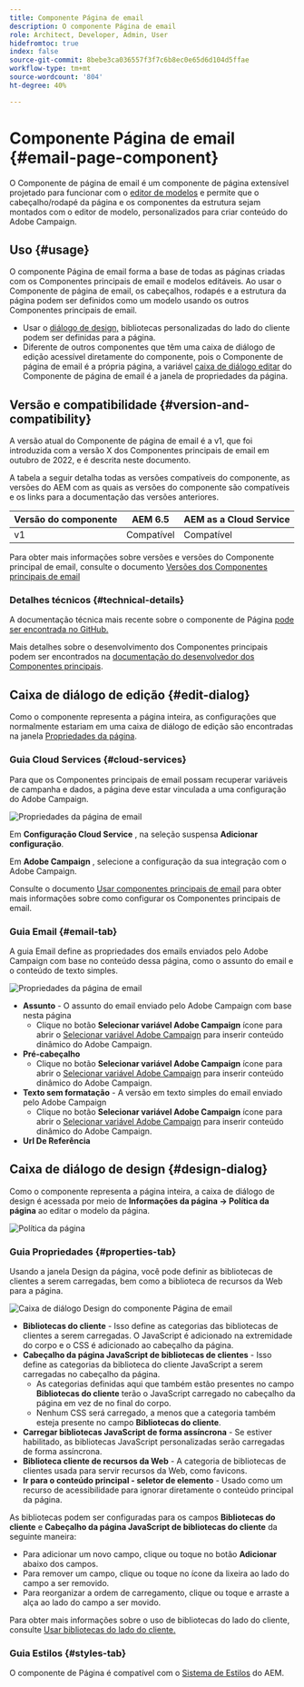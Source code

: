 ```yaml
---
title: Componente Página de email
description: O componente Página de email
role: Architect, Developer, Admin, User
hidefromtoc: true
index: false
source-git-commit: 8bebe3ca036557f3f7c6b8ec0e65d6d104d5ffae
workflow-type: tm+mt
source-wordcount: '804'
ht-degree: 40%

---
```



# Componente Página de email {#email-page-component}

O Componente de página de email é um componente de página extensível projetado para funcionar com o [editor de modelos](https://experienceleague.adobe.com/docs/experience-manager-cloud-service/sites/authoring/features/templates.html?lang=pt-BR) e permite que o cabeçalho/rodapé da página e os componentes da estrutura sejam montados com o editor de modelo, personalizados para criar conteúdo do Adobe Campaign.

## Uso {#usage}

O componente Página de email forma a base de todas as páginas criadas com os Componentes principais de email e modelos editáveis. Ao usar o Componente de página de email, os cabeçalhos, rodapés e a estrutura da página podem ser definidos como um modelo usando os outros Componentes principais de email.

* Usar o [diálogo de design,](#design-dialog) bibliotecas personalizadas do lado do cliente podem ser definidas para a página.
* Diferente de outros componentes que têm uma caixa de diálogo de edição acessível diretamente do componente, pois o Componente de página de email é a própria página, a variável [caixa de diálogo editar](#edit-dialog) do Componente de página de email é a janela de propriedades da página.

## Versão e compatibilidade {#version-and-compatibility}

A versão atual do Componente de página de email é a v1, que foi introduzida com a versão X dos Componentes principais de email em outubro de 2022, e é descrita neste documento.

A tabela a seguir detalha todas as versões compatíveis do componente, as versões do AEM com as quais as versões do componente são compatíveis e os links para a documentação das versões anteriores.

| Versão do componente | AEM 6.5 | AEM as a Cloud Service |
|---|---|---|
| v1 | Compatível | Compatível |

Para obter mais informações sobre versões e versões do Componente principal de email, consulte o documento [Versões dos Componentes principais de email](/help/email/versions.md)

### Detalhes técnicos {#technical-details}

A documentação técnica mais recente sobre o componente de Página [pode ser encontrada no GitHub.](https://adobe.com/go/aem_cmp_tech_email_page_v1)

Mais detalhes sobre o desenvolvimento dos Componentes principais podem ser encontrados na [documentação do desenvolvedor dos Componentes principais](/help/developing/overview.md).

## Caixa de diálogo de edição {#edit-dialog}

Como o componente representa a página inteira, as configurações que normalmente estariam em uma caixa de diálogo de edição são encontradas na janela [Propriedades da página](https://experienceleague.adobe.com/docs/experience-manager-cloud-service/sites/authoring/fundamentals/page-properties.html?lang=pt-BR).

### Guia Cloud Services {#cloud-services}

Para que os Componentes principais de email possam recuperar variáveis de campanha e dados, a página deve estar vinculada a uma configuração do Adobe Campaign.

![Propriedades da página de email](/help/email/assets/email-page-properties.png)

Em **Configuração Cloud Service** , na seleção suspensa **Adicionar configuração**.

Em **Adobe Campaign** , selecione a configuração da sua integração com o Adobe Campaign.

Consulte o documento [Usar componentes principais de email](/help/email/using.md) para obter mais informações sobre como configurar os Componentes principais de email.

### Guia Email {#email-tab}

A guia Email define as propriedades dos emails enviados pelo Adobe Campaign com base no conteúdo dessa página, como o assunto do email e o conteúdo de texto simples.

![Propriedades da página de email](/help/email/assets/email-page-properties-email.png)

* **Assunto** - O assunto do email enviado pelo Adobe Campaign com base nesta página
   * Clique no botão **Selecionar variável Adobe Campaign** ícone para abrir o [Selecionar variável Adobe Campaign](/help/email/campaign-variables.md) para inserir conteúdo dinâmico do Adobe Campaign.
* **Pré-cabeçalho**
   * Clique no botão **Selecionar variável Adobe Campaign** ícone para abrir o [Selecionar variável Adobe Campaign](/help/email/campaign-variables.md) para inserir conteúdo dinâmico do Adobe Campaign.
* **Texto sem formatação** - A versão em texto simples do email enviado pelo Adobe Campaign
   * Clique no botão **Selecionar variável Adobe Campaign** ícone para abrir o [Selecionar variável Adobe Campaign](/help/email/campaign-variables.md) para inserir conteúdo dinâmico do Adobe Campaign.
* **Url De Referência**

## Caixa de diálogo de design {#design-dialog}

Como o componente representa a página inteira, a caixa de diálogo de design é acessada por meio de **Informações da página -> Política da página** ao editar o modelo da página.

![Política da página](/help/assets/page-policy.png)

### Guia Propriedades {#properties-tab}

Usando a janela Design da página, você pode definir as bibliotecas de clientes a serem carregadas, bem como a biblioteca de recursos da Web para a página.

![Caixa de diálogo Design do componente Página de email](/help/email/assets/email-page-design.png)

* **Bibliotecas do cliente** - Isso define as categorias das bibliotecas de clientes a serem carregadas. O JavaScript é adicionado na extremidade do corpo e o CSS é adicionado ao cabeçalho da página.
* **Cabeçalho da página JavaScript de bibliotecas de clientes** - Isso define as categorias da biblioteca do cliente JavaScript a serem carregadas no cabeçalho da página.
   * As categorias definidas aqui que também estão presentes no campo **Bibliotecas do cliente** terão o JavaScript carregado no cabeçalho da página em vez de no final do corpo.
   * Nenhum CSS será carregado, a menos que a categoria também esteja presente no campo **Bibliotecas do cliente**.
* **Carregar bibliotecas JavaScript de forma assíncrona** - Se estiver habilitado, as bibliotecas JavaScript personalizadas serão carregadas de forma assíncrona.
* **Biblioteca cliente de recursos da Web** - A categoria de bibliotecas de clientes usada para servir recursos da Web, como favicons.
* **Ir para o conteúdo principal - seletor de elemento** - Usado como um recurso de acessibilidade para ignorar diretamente o conteúdo principal da página.

As bibliotecas podem ser configuradas para os campos **Bibliotecas do cliente** e **Cabeçalho da página JavaScript de bibliotecas do cliente** da seguinte maneira:

* Para adicionar um novo campo, clique ou toque no botão **Adicionar** abaixo dos campos.
* Para remover um campo, clique ou toque no ícone da lixeira ao lado do campo a ser removido.
* Para reorganizar a ordem de carregamento, clique ou toque e arraste a alça ao lado do campo a ser movido.

Para obter mais informações sobre o uso de bibliotecas do lado do cliente, consulte [Usar bibliotecas do lado do cliente.](https://helpx.adobe.com/br/experience-manager/6-5/sites/developing/using/clientlibs.html)

### Guia Estilos {#styles-tab}

O componente de Página é compatível com o [Sistema de Estilos](/help/get-started/authoring.md#component-styling) do AEM.
